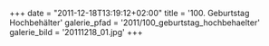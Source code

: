 +++
date = "2011-12-18T13:19:12+02:00"
title = '100. Geburtstag Hochbehälter'
galerie_pfad = '2011/100_geburtstag_hochbehaelter'
galerie_bild = '20111218_01.jpg'
+++

      